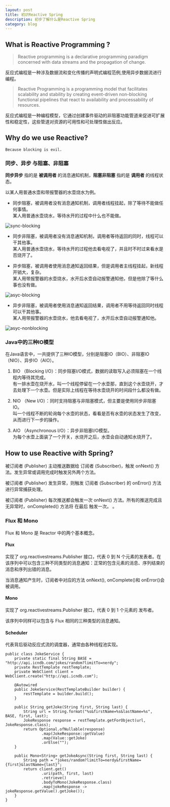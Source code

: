 ```yaml
---
layout: post
title: 初识Reactive Spring
description: 初步了解什么是Reactive Spring
category: blog
---
```


## What is Reactive Programming ?
> Reactive programming is a declarative programming paradigm concerned with data streams and the propagation of change.    
  
  反应式编程是一种涉及数据流和变化传播的声明式编程范例,使用异步数据流进行编程。 
   
>  Reactive Programming is a programming model that facilitates scalability and stability by creating event-driven non-blocking functional pipelines that react to availability and processability of resources.  
  
  反应式编程是一种编程模型，它通过创建事件驱动的非阻塞功能管道来促进可扩展性和稳定性，这些管道对资源的可用性和可处理性做出反应。 
  
## Why do we use Reactive?
    Because blocking is evil.  
   
### 同步、异步 与阻塞、非阻塞    
    
   __同步异步__ 指的是 __被调用者__ 的消息通知机制，__阻塞非阻塞__ 指的是 __调用者__ 的线程状态。  
   
   以某人用普通水壶和带报警器的水壶烧水为例。    
    
  * 同步阻塞，被调用者没有消息通知机制，调用者线程挂起，除了等待不能做任何事情。     
    某人用普通水壶烧水，等待水开的过程中什么也不能做。     
      
  ![sync-blocking](/hbueluojing.github.io/images/githubpages/sync-blocking.png "同步阻塞")
  
  * 同步非阻塞，被调用者没有消息通知机制，调用者等待返回的同时，线程可以干其他事。    
    某人用普通水壶烧水，等待水开的过程他去看电视了，并且时不时过来看水是否烧开了。    
  
  * 异步阻塞，被调用者使用消息通知返回结果，但是调用者主线程挂起，新线程开销大，复杂。   
    某人用带报警器的水壶烧水，水开后水壶自动报警通知他，但是他除了等什么事也没有做。   
      
  ![asyc-blocking](/hbueluojing.github.io/images/githubpages/asyc-blocking.png "异步阻塞")
 
  * 异步非阻塞，被调用者使用消息通知返回结果，调用者不用等待返回同时线程可以干其他事。  
    某人用带报警器的水壶烧水，他去看电视了，水开后水壶自动报警通知他。  
      
  ![asyc-nonblocking](/hbueluojing.github.io/images/githubpages/async-nonblocking.png "异步非阻塞")

### Java中的三种IO模型

  在Java语言中，一共提供了三种IO模型，分别是阻塞IO（BIO）、非阻塞IO（NIO）、异步IO（AIO）。  
   
  1. BIO （Blocking I/O）：同步阻塞I/O模式，数据的读取写入必须阻塞在一个线程内等待其完成。    
     有一排水壶在烧开水，叫一个线程停留在一个水壶那，直到这个水壶烧开，才去处理下一个水壶。但是实际上线程在等待水壶烧开的时间段什么都没有做。  
    
  2. NIO （New I/O）：同时支持阻塞与非阻塞模式，但主要是使用同步非阻塞IO。      
     叫一个线程不断的轮询每个水壶的状态，看看是否有水壶的状态发生了改变，从而进行下一步的操作。
         
  3. AIO （Asynchronous I/O）：异步非阻塞I/O模型。     
     为每个水壶上面装了一个开关，水烧开之后，水壶会自动通知水烧开了。 

## How to use Reactive with Spring?

  被订阅者 (Publisher) 主动推送数据给 订阅者 (Subscriber)，触发 onNext() 方法。发生异常或调用完成时触发另外两个方法。   
  
  
  被订阅者 (Publisher) 发生异常，则触发 订阅者 (Subscriber) 的 onError() 方法进行异常捕获处理。     
  
  
  被订阅者 (Publisher) 每次推送都会触发一次 onNext() 方法。所有的推送完成且无异常时，onCompleted() 方法将 在最后 触发一次。
  。
  
### Flux 和 Mono
    
  Flux 和 Mono 是 Reactor 中的两个基本概念。
    
#### Flux 
  
  实现了 org.reactivestreams.Publisher 接口，代表 0 到 N 个元素的发表者。在该序列中可以包含三种不同类型的消息通知：正常的包含元素的消息、序列结束的消息和序列出错的消息。
  
  当消息通知产生时，订阅者中对应的方法 onNext(), onComplete()和 onError()会被调用。

#### Mono 

  实现了 org.reactivestreams.Publisher 接口，代表 0 到 1 个元素的 发布者。
  
  该序列中同样可以包含与 Flux 相同的三种类型的消息通知。
  
#### Scheduler
     
  代表背后驱动反应式流的调度器，通常由各种线程池实现。  
  

```
public class JokeService {
	private static final String BASE = "http://api.icndb.com/jokes/random?limitTo=nerdy";
	private RestTemplate restTemplate;
	private WebClient client = WebClient.create("http://api.icndb.com");

	@Autowired
	public JokeService(RestTemplateBuilder builder) {
		restTemplate = builder.build();
	}

	public String getJoke(String first, String last) {
		String url = String.format("%s&firstName=%s&lastName=%s", BASE, first, last);
		JokeResponse response = restTemplate.getForObject(url, JokeResponse.class);
		return Optional.ofNullable(response)
				.map(JokeResponse::getValue)
				.map(Value::getJoke)
				.orElse("");
	}

	public Mono<String> getJokeAsync(String first, String last) {
		String path = "jokes/random?limitTo=nerdy&firstName={first}&lastName={last}";
		return client.get()
				.uri(path, first, last)
				.retrieve()
				.bodyToMono(JokeResponse.class)
				.map(jokeResponse -> jokeResponse.getValue().getJoke());
	}
}

```




